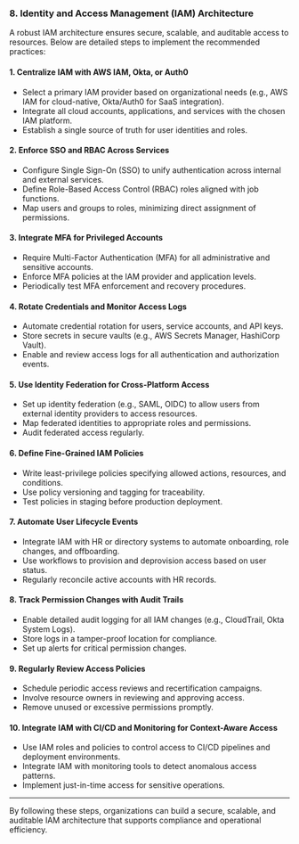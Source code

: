 ### 8. Identity and Access Management (IAM) Architecture

A robust IAM architecture ensures secure, scalable, and auditable access to resources. Below are detailed steps to implement the recommended practices:

#### 1. Centralize IAM with AWS IAM, Okta, or Auth0
- Select a primary IAM provider based on organizational needs (e.g., AWS IAM for cloud-native, Okta/Auth0 for SaaS integration).
- Integrate all cloud accounts, applications, and services with the chosen IAM platform.
- Establish a single source of truth for user identities and roles.

#### 2. Enforce SSO and RBAC Across Services
- Configure Single Sign-On (SSO) to unify authentication across internal and external services.
- Define Role-Based Access Control (RBAC) roles aligned with job functions.
- Map users and groups to roles, minimizing direct assignment of permissions.

#### 3. Integrate MFA for Privileged Accounts
- Require Multi-Factor Authentication (MFA) for all administrative and sensitive accounts.
- Enforce MFA policies at the IAM provider and application levels.
- Periodically test MFA enforcement and recovery procedures.

#### 4. Rotate Credentials and Monitor Access Logs
- Automate credential rotation for users, service accounts, and API keys.
- Store secrets in secure vaults (e.g., AWS Secrets Manager, HashiCorp Vault).
- Enable and review access logs for all authentication and authorization events.

#### 5. Use Identity Federation for Cross-Platform Access
- Set up identity federation (e.g., SAML, OIDC) to allow users from external identity providers to access resources.
- Map federated identities to appropriate roles and permissions.
- Audit federated access regularly.

#### 6. Define Fine-Grained IAM Policies
- Write least-privilege policies specifying allowed actions, resources, and conditions.
- Use policy versioning and tagging for traceability.
- Test policies in staging before production deployment.

#### 7. Automate User Lifecycle Events
- Integrate IAM with HR or directory systems to automate onboarding, role changes, and offboarding.
- Use workflows to provision and deprovision access based on user status.
- Regularly reconcile active accounts with HR records.

#### 8. Track Permission Changes with Audit Trails
- Enable detailed audit logging for all IAM changes (e.g., CloudTrail, Okta System Logs).
- Store logs in a tamper-proof location for compliance.
- Set up alerts for critical permission changes.

#### 9. Regularly Review Access Policies
- Schedule periodic access reviews and recertification campaigns.
- Involve resource owners in reviewing and approving access.
- Remove unused or excessive permissions promptly.

#### 10. Integrate IAM with CI/CD and Monitoring for Context-Aware Access
- Use IAM roles and policies to control access to CI/CD pipelines and deployment environments.
- Integrate IAM with monitoring tools to detect anomalous access patterns.
- Implement just-in-time access for sensitive operations.

---
By following these steps, organizations can build a secure, scalable, and auditable IAM architecture that supports compliance and operational efficiency.